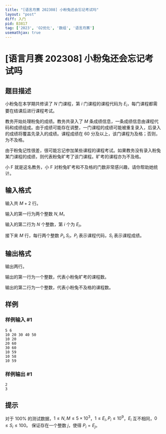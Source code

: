 ```yaml
---
title: "[语言月赛 202308] 小粉兔还会忘记考试吗"
layout: "post"
diff: 入门
pid: B3817
tag: ['2023', 'O2优化', '数组', '语言月赛']
usemathjax: true
---
```


# [语言月赛 202308] 小粉兔还会忘记考试吗
## 题目描述

小粉兔在本学期共修读了 $N$ 门课程，第 $i$ 门课程的课程代码为 $E_i$，每门课程都需要在结课后进行课程考试。

教务开始处理粉兔的成绩。教务共录入了 $M$ 条成绩信息，一条成绩信息由课程代码和成绩组成。由于成绩可能存在调整，一门课程的成绩可能被重复录入，后录入的成绩将覆盖先录入的成绩。课程成绩在 $60$ 分及以上，该门课程为及格；否则，为不及格。

由于粉兔记性很差，很可能忘记参加某些课程的课程考试。如果教务没有录入粉兔某门课程的成绩，则代表粉兔旷考了该门课程。旷考的课程亦为不及格。

小 F 就是这名教务，小 F 对粉兔旷考和不及格的门数非常感兴趣，请你帮助她统计。
## 输入格式

输入共 $M+2$ 行。

输入的第一行为两个整数 $N,M$。

输入的第二行为 $N$ 个整数，第 $i$ 个为 $E_i$。

接下来 $M$ 行，每行两个整数 $P_i,S_i$，$P_i$ 表示课程代码，$S_i$ 表示课程成绩。
## 输出格式

输出两行。

输出的第一行为一个整数，代表小粉兔旷考的课程数。

输出的第二行为一个整数，代表小粉兔不及格的课程数。
## 样例

### 样例输入 #1
```
5 6
10 20 30 40 50
10 20
20 60
30 60
10 59
10 58
10 59
```
### 样例输出 #1
```
2
3
```
## 提示

对于 $100\%$ 的测试数据，$1 \le N,M \le 5 \times 10^3$，$1 \le E_i,P_i \le 10^9$，$E_i$ 互不相同，$0 \le S_i \le 100$。 保证存在一个整数 $j$，使得 $P_i=E_j$。
